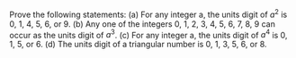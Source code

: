 Prove the following statements:
(a) For any integer a, the units digit of $a^2$ is 0, 1, 4, 5, 6, or 9.
(b) Any one of the integers 0, 1, 2, 3, 4, 5, 6, 7, 8, 9 can occur as the units digit of $a^3$.
(c) For any integer a, the units digit of $a^4$ is 0, 1, 5, or 6.
(d) The units digit of a triangular number is 0, 1, 3, 5, 6, or 8.